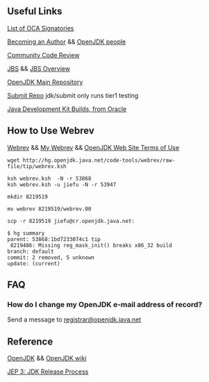 ## Useful Links 

[List of OCA Signatories](www.oracle.com/technetwork/community/oca-486395.html)

[Becoming an Author](http://openjdk.java.net/projects/) && [OpenJDK people](http://db.openjdk.java.net/people/)

[Community Code Review](http://openjdk.java.net/guide/codeReview.html)

[JBS](https://bugs.openjdk.java.net) && [JBS Overview](https://wiki.openjdk.java.net/display/general/JBS+Overview)

[OpenJDK Main Repository](http://hg.openjdk.java.net/jdk/jdk/)

[Submit Repo](https://wiki.openjdk.java.net/display/Build/Submit+Repo) jdk/submit only runs tier1 testing

[Java Development Kit Builds, from Oracle](https://jdk.java.net/)

## How to Use Webrev

[Webrev](http://cr.openjdk.java.net) && [My Webrev](http://cr.openjdk.java.net/~jiefu/) && [OpenJDK Web Site Terms of Use](http://openjdk.java.net/legal/tou/)

```
wget http://hg.openjdk.java.net/code-tools/webrev/raw-file/tip/webrev.ksh

ksh webrev.ksh  -N -r 53868
ksh webrev.ksh -u jiefu -N -r 53947

mkdir 8219519

mv webrev 8219519/webrev.00

scp -r 8219519 jiefu@cr.openjdk.java.net:
```

```
$ hg summary
parent: 53868:1bd7233074c1 tip
 8219486: Missing reg_mask_init() breaks x86_32 build
branch: default
commit: 2 removed, 5 unknown
update: (current)
```

## FAQ

### How do I change my OpenJDK e-mail address of record?
Send a message to registrar@openjdk.java.net

## Reference

[OpenJDK](http://openjdk.java.net/) && [OpenJDK wiki](https://wiki.openjdk.java.net/)

[JEP 3: JDK Release Process](http://openjdk.java.net/jeps/3)

